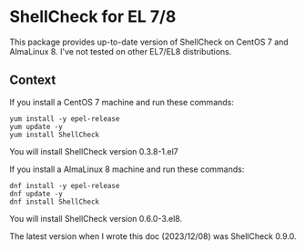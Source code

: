 # ShellCheck for EL 7/8

This package provides up-to-date version of ShellCheck on CentOS 7 and AlmaLinux 8. I've not tested on other EL7/EL8 distributions.

## Context

If you install a CentOS 7 machine and run these commands:

    yum install -y epel-release
    yum update -y
    yum install ShellCheck

You will install ShellCheck version 0.3.8-1.el7

If you install a AlmaLinux 8 machine and run these commands:

	dnf install -y epel-release
	dnf update -y
	dnf install ShellCheck

You will install ShellCheck version 0.6.0-3.el8.

The latest version when I wrote this doc (2023/12/08) was ShellCheck 0.9.0.
